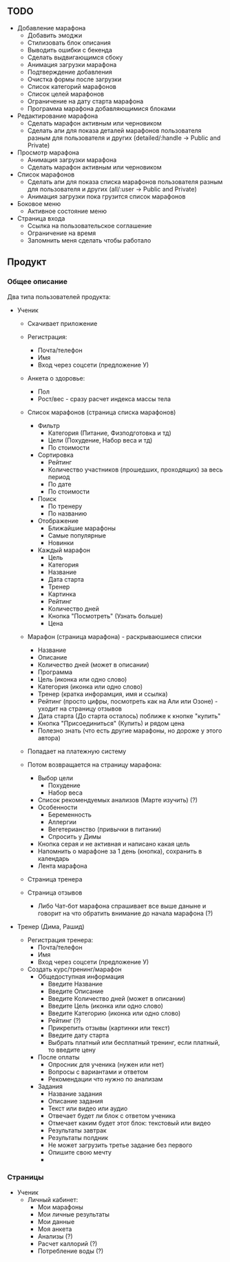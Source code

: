 ## TODO

* Добавление марафона
  * Добавить эмоджи
  * Стилизовать блок описания
  * Выводить ошибки с бекенда
  * Сделать выдвигающимся сбоку
  * Анимация загрузки марафона
  * Подтверждение добавления
  * Очистка формы после загрузки
  * Список категорий марафонов
  * Список целей марафонов
  * Ограничение на дату старта марафона
  * Программа марафона добавляющимися блоками
* Редактирование марафона
  * Сделать марафон активным или черновиком
  * Сделать апи для показа деталей марафонов пользователя разным для пользователя и других (detailed/:handle -> Public and Private)
* Просмотр марафона
  * Анимация загрузки марафона
  * Сделать марафон активным или черновиком
* Список марафонов
  * Сделать апи для показа списка марафонов пользователя разным для пользователя и других (all/:user -> Public and Private)
  * Анимация загрузки пока грузится список марафонов
* Боковое меню 
  * Активное состояние меню
* Страница входа
  * Ссылка на пользовательское соглашение
  * Ограничение на время
  * Запомнить меня сделать чтобы работало

## Продукт

### Общее описание

Два типа пользователей продукта:
* Ученик
  * Скачивает приложение
  * Регистрация: 
    * Почта/телефон
    * Имя
    * Вход через соцсети (предложение У)
  * Анкета о здоровье:
    * Пол
    * Рост/вес - сразу расчет индекса массы тела
  * Список марафонов (страница списка марафонов)
    * Фильтр 
      * Категория (Питание, Физподготовка и тд)
      * Цели (Похудение, Набор веса и тд)
      * По стоимости
    * Сортировка
      * Рейтинг
      * Количество участников (прошедших, проходящих) за весь период
      * По дате
      * По стоимости
    * Поиск
      * По тренеру
      * По названию
    * Отображение
      * Ближайшие марафоны
      * Самые популярные
      * Новинки
    * Каждый марафон
      * Цель
      * Категория
      * Название
      * Дата старта
      * Тренер
      * Картинка
      * Рейтинг
      * Количество дней
      * Кнопка "Посмотреть" (Узнать больше)
      * Цена
  * Марафон (страница марафона) - раскрываюшиеся списки
    * Название
    * Описание
    * Количество дней (может в описании)
    * Программа
    * Цель (иконка или одно слово)
    * Категория (иконка или одно слово)
    * Тренер (кратка инфорамция, имя и ссылка)
    * Рейтинг (просто цифры, посмотреть как на Али или Озоне) - уходит на страницу отзывов
    * Дата старта (До старта осталось) поближе к кнопке "купить"
    * Кнопка "Присоединиться" (Купить) и рядом цена
    * Полезно знать (что есть другие марафоны, но дороже у этого автора)
  * Попадает на платежную систему
  * Потом возвращается на страницу марафона:
    * Выбор цели
      * Похудение
      * Набор веса
    * Список рекомендуемых анализов (Марте изучить) (?)
    * Особенности
      * Беременность
      * Аллергии
      * Вегетерианство (привычки в питании)
      * Спросить у Димы
    * Кнопка серая и не активная и написано какая цель
    * Напомнить о марафоне за 1 день (кнопка), сохранить в календарь
    * Лента марафона
  * Страница тренера
  * Страница отзывов
  
  
  
    * Либо Чат-бот марафона спрашивает все выше даныне и говорит на что обратить внимание до начала марафона (?)
  

* Тренер (Дима, Рашид)
  * Регистрация тренера: 
    * Почта/телефон
    * Имя
    * Вход через соцсети (предложение У)
  * Создать курс/тренинг/марафон
    * Общедоступная информация
      * Введите Название
      * Введите Описание
      * Введите Количество дней (может в описании)
      * Введите Цель (иконка или одно слово)
      * Введите Категорию (иконка или одно слово)
      * Рейтинг (?)
      * Прикрепить отзывы (картинки или текст)
      * Введите дату старта
      * Выбрать платный или бесплатный тренинг, если платный, то введите цену
    * После оплаты
      * Опросник для ученика (нужен или нет)
      * Вопросы с вариантами и ответом
      * Рекомендации что нужно по анализам
    * Задания
      * Название задания
      * Описание задания
      * Текст или видео или аудио
      * Отвечает будет ли блок с ответом ученика
      * Отмечает каким будет этот блок: текстовый или видео
      * Результаты завтрак
      * Результаты полдник
      * Не может загрузить третье задание без первого
      * Опишите свою мечту
      * 


### Страницы

* Ученик
  * Личный кабинет:
    * Мои марафоны
    * Мои личные результаты
    * Мои данные
    * Моя анкета
    * Анализы (?) 
    * Расчет каллорий (?) 
    * Потребление воды (?) 
